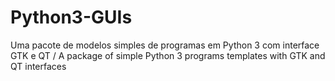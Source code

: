 # Python3-GUIs
Uma pacote de modelos simples de programas em Python 3 com interface GTK e QT /  A package of simple Python 3 programs templates with GTK and QT interfaces
